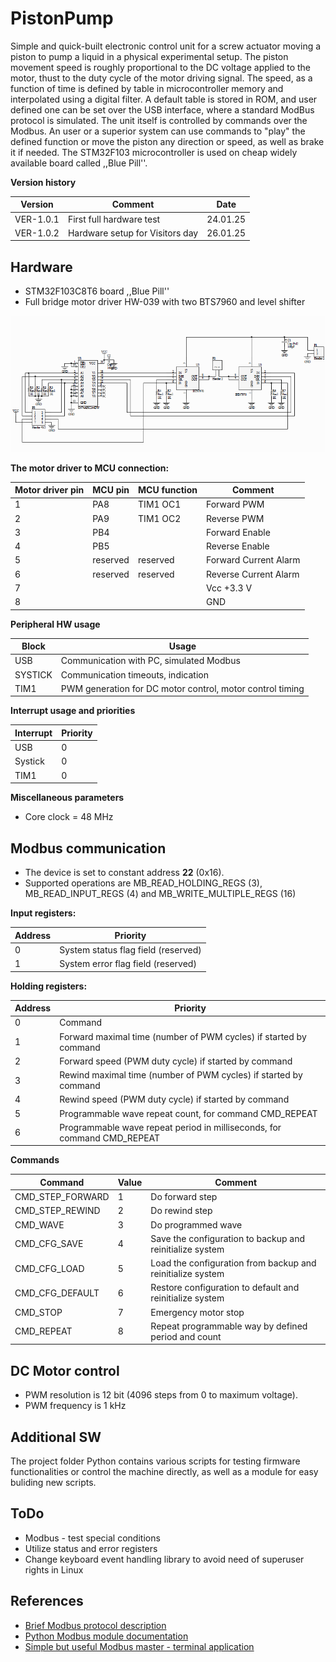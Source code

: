 # PistonPump

Simple and quick-built electronic control unit for a screw actuator moving a piston to pump a liquid in a physical experimental setup. The piston movement speed is roughly proportional to the DC  voltage applied to the motor, thust to the duty cycle of the motor driving signal. The speed, as a function of time is defined by table in microcontroller memory and interpolated using a digital filter. A default table is stored in ROM, and user defined one can be set over the USB interface, where a standard ModBus protocol is simulated. The unit itself is controlled by commands over the Modbus. An user or a superior system can use commands to "play" the defined function or move the piston any direction or speed, as well as brake it if needed. The STM32F103 microcontroller is used on cheap widely available board called ,,Blue Pill''.

**Version history**

| Version | Comment | Date |
| --- | --- | --- |
| VER-1.0.1 | First full hardware test | 24.01.25 |
| VER-1.0.2 | Hardware setup for Visitors day | 26.01.25 |


## Hardware

- STM32F103C8T6 board ,,Blue Pill''
- Full bridge motor driver HW-039 with two BTS7960 and level shifter

![HW-039 schematics](Documents/hw_039_schematics.png "The schematic diagram of the motor driver")

**The motor driver to MCU connection:**

| Motor driver pin | MCU pin | MCU function | Comment |
| --- | --- | --- | --- |
| 1 | PA8 | TIM1 OC1 | Forward PWM |
| 2 | PA9 | TIM1 OC2 | Reverse PWM |
| 3 | PB4 |  | Forward Enable |
| 4 | PB5 |  | Reverse Enable |
| 5 | reserved | reserved | Forward Current Alarm |
| 6 | reserved | reserved | Reverse Current Alarm |
| 7 |  |  | Vcc +3.3 V |
| 8 |  |  | GND |

**Peripheral HW usage**

| Block | Usage |
| --- | --- |
| USB | Communication with PC, simulated Modbus |
| SYSTICK | Communication timeouts, indication |
| TIM1 | PWM generation for DC motor control, motor control timing |

**Interrupt usage and priorities**

| Interrupt | Priority |
| --- | --- |
| USB | 0 |
| Systick | 0 |
| TIM1 | 0 |

**Miscellaneous parameters**

- Core clock = 48 MHz


## Modbus communication

- The device is set to constant address **22** (0x16).
- Supported operations are MB_READ_HOLDING_REGS (3), MB_READ_INPUT_REGS (4) and MB_WRITE_MULTIPLE_REGS (16)

**Input registers:**

| Address | Priority |
| --- | --- |
| 0 | System status flag field (reserved) |
| 1 | System error flag field (reserved) |

**Holding registers:**

| Address | Priority |
| --- | --- |
| 0 | Command |
| 1 | Forward maximal time (number of PWM cycles) if started by command |
| 2 | Forward speed (PWM duty cycle) if started by command |
| 3 | Rewind maximal time (number of PWM cycles) if started by command |
| 4 | Rewind speed (PWM duty cycle) if started by command |
| 5 | Programmable wave repeat count, for command CMD_REPEAT |
| 6 | Programmable wave repeat period in milliseconds, for command CMD_REPEAT |


**Commands**

| Command | Value | Comment |
| --- | --- | --- |
| CMD_STEP_FORWARD | 1 | Do forward step                                            |
| CMD_STEP_REWIND  | 2 | Do rewind step                                             |
| CMD_WAVE         | 3 | Do programmed wave                                         |
| CMD_CFG_SAVE     | 4 | Save the configuration to backup and reinitialize system   |
| CMD_CFG_LOAD     | 5 | Load the configuration from backup and reinitialize system |
| CMD_CFG_DEFAULT  | 6 | Restore configuration to default and reinitialize system   |
| CMD_STOP         | 7 | Emergency motor stop                                       |
| CMD_REPEAT       | 8 | Repeat programmable way by defined period and count        |

## DC Motor control

- PWM resolution is 12 bit (4096 steps from 0 to maximum voltage).
- PWM frequency is 1 kHz

## Additional SW

The project folder Python contains various scripts for testing firmware functionalities or control the machine directly, as well as a module for easy buliding new scripts.

## ToDo

- Modbus - test special conditions
- Utilize status and error registers
- Change keyboard event handling library to avoid need of superuser rights in Linux

## References

- [Brief Modbus protocol description](https://www.modbustools.com/modbus.html)
- [Python Modbus module documentation](https://pymodbus.readthedocs.io)
- [Simple but useful Modbus master - terminal application](https://qmodbus.sourceforge.net)

